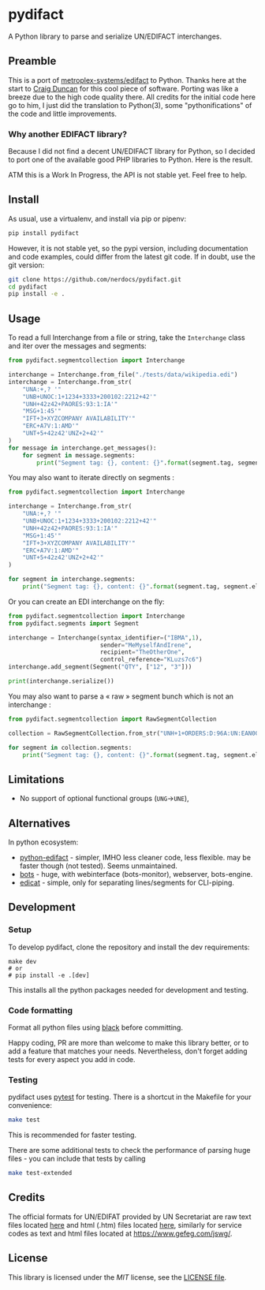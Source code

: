 # pydifact

A Python library to parse and serialize UN/EDIFACT interchanges.

## Preamble

This is a port of [metroplex-systems/edifact](https://github.com/metroplex-systems/edifact) to Python. Thanks here at the start to [Craig Duncan](https://github.com/duncan3dc) for this cool piece of software. Porting was like a breeze due to the high code quality there. All credits for the initial code here go to him, I just did the translation to Python(3), some "pythonifications" of the code and little improvements.

### Why another EDIFACT library?

Because I did not find a decent UN/EDIFACT library for Python, so I decided to port one of the available good PHP libraries to Python. Here is the result.

ATM this is a Work In Progress, the API is not stable yet.
Feel free to help.

## Install

As usual, use a virtualenv, and install via pip or pipenv:

```bash
pip install pydifact
```

However, it is not stable yet, so the pypi version, including documentation and code examples, could differ from the latest git code. If in doubt, use the git version:
```bash
git clone https://github.com/nerdocs/pydifact.git
cd pydifact
pip install -e .
```


## Usage

To read a full Interchange from a file or string, take the `Interchange` class and
iter over the messages and segments:

```python
from pydifact.segmentcollection import Interchange

interchange = Interchange.from_file("./tests/data/wikipedia.edi")
interchange = Interchange.from_str(
    "UNA:+,? '"
    "UNB+UNOC:1+1234+3333+200102:2212+42'"
    "UNH+42z42+PAORES:93:1:IA'"
    "MSG+1:45'"
    "IFT+3+XYZCOMPANY AVAILABILITY'"
    "ERC+A7V:1:AMD'"
    "UNT+5+42z42'UNZ+2+42'"
)
for message in interchange.get_messages():
    for segment in message.segments:
        print("Segment tag: {}, content: {}".format(segment.tag, segment.elements))
```

You may also want to iterate directly on segments :

```python
from pydifact.segmentcollection import Interchange

interchange = Interchange.from_str(
    "UNA:+,? '"
    "UNB+UNOC:1+1234+3333+200102:2212+42'"
    "UNH+42z42+PAORES:93:1:IA'"
    "MSG+1:45'"
    "IFT+3+XYZCOMPANY AVAILABILITY'"
    "ERC+A7V:1:AMD'"
    "UNT+5+42z42'UNZ+2+42'"
)

for segment in interchange.segments:
    print("Segment tag: {}, content: {}".format(segment.tag, segment.elements))
```

Or you can create an EDI interchange on the fly:

```python
from pydifact.segmentcollection import Interchange
from pydifact.segments import Segment

interchange = Interchange(syntax_identifier=("IBMA",1),
                          sender="MeMyselfAndIrene",
                          recipient="TheOtherOne",
                          control_reference="KLuzs7c6")
interchange.add_segment(Segment("QTY", ["12", "3"]))

print(interchange.serialize())
```

You may also want to parse a « raw » segment bunch which is not an interchange :

```python
from pydifact.segmentcollection import RawSegmentCollection

collection = RawSegmentCollection.from_str("UNH+1+ORDERS:D:96A:UN:EAN008'")

for segment in collection.segments:
    print("Segment tag: {}, content: {}".format(segment.tag, segment.elements))
```


## Limitations

- No support of optional functional groups (`UNG`→`UNE`),

## Alternatives

In python ecosystem:

- [python-edifact](https://github.com/FriedrichK/python-edifact) - simpler, IMHO less cleaner code, less flexible. may be faster though (not tested). Seems unmaintained.
- [bots](https://github.com/bots-edi/bots) - huge, with webinterface (bots-monitor), webserver, bots-engine.
- [edicat](https://github.com/notpeter/edicat) - simple, only for separating lines/segments for CLI-piping.


## Development

### Setup
To develop pydifact, clone the repository and install the dev requirements:

```
make dev
# or 
# pip install -e .[dev]
```

This installs all the python packages needed for development and testing.

### Code formatting

Format all python files using [black](https://black.readthedocs.io) before committing.

Happy coding, PR are more than welcome to make this library better, or to add a feature that matches your needs.
Nevertheless, don't forget adding tests for every aspect you add in code.

### Testing

pydifact uses [pytest](http://pytest.org) for testing. There is a shortcut in the Makefile for your convenience:

```bash
make test
```

This is recommended for faster testing.


There are some additional tests to check the performance of parsing huge files - you can include that tests by calling

```bash
make test-extended
```

## Credits
The official formats for UN/EDIFAT provided by UN Secretariat are raw text files located [here](http://www.unece.org/tradewelcome/un-centre-for-trade-facilitation-and-e-business-uncefact/outputs/standards/unedifact/directories/download.html) and html (.htm) files located [here](http://www.unece.org/tradewelcome/un-centre-for-trade-facilitation-and-e-business-uncefact/outputs/standards/unedifact/directories/2011-present.html), similarly for service codes as text and html files located at https://www.gefeg.com/jswg/.


## License

This library is licensed under the
*MIT* license, see the
[LICENSE file](LICENSE).
